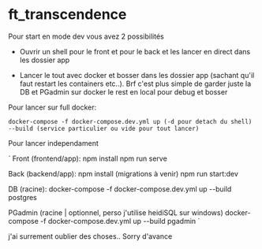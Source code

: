 # ft_transcendence

Pour start en mode dev vous avez 2 possibilités

- Ouvrir un shell pour le front et pour le back et les lancer en direct dans les dossier app

- Lancer le tout avec docker et bosser dans les dossier app (sachant qu'il faut restart les containers etc..). Brf c'est plus simple de garder juste la DB et PGadmin sur docker le rest en local pour debug et bosser

Pour lancer sur full docker:

`
docker-compose -f docker-compose.dev.yml up (-d pour detach du shell) --build (service particulier ou vide pour tout lancer)
`

Pour lancer independament

`
Front (frontend/app):
npm install
npm run serve

Back (backend/app):
npm install
(migrations à venir)
npm run start:dev

DB (racine):
docker-compose -f docker-compose.dev.yml up --build postgres

PGadmin (racine | optionnel, perso j'utilise heidiSQL sur windows)
docker-compose -f docker-compose.dev.yml up --build pgadmin
`

j'ai surrement oublier des choses..
Sorry d'avance
